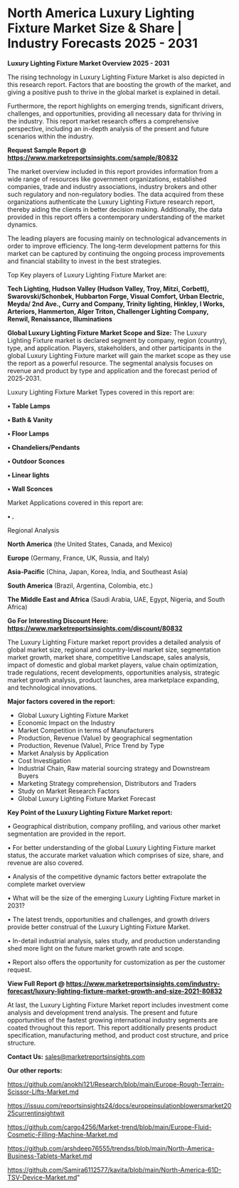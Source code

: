 # North America Luxury Lighting Fixture Market Size & Share | Industry Forecasts 2025 - 2031

<Strong> Luxury Lighting Fixture Market Overview 2025 - 2031</strong>

The rising technology in Luxury Lighting Fixture Market is also depicted in this research report. Factors that are boosting the growth of the market, and giving a positive push to thrive in the global market is explained in detail.

Furthermore, the report highlights on emerging trends, significant drivers, challenges, and opportunities, providing all necessary data for thriving in the industry. This report market research offers a comprehensive perspective, including an in-depth analysis of the present and future scenarios within the industry.

<strong>Request Sample Report @ <a href=https://www.marketreportsinsights.com/sample/80832>https://www.marketreportsinsights.com/sample/80832</a></strong>

The market overview included in this report provides information from a wide range of resources like government organizations, established companies, trade and industry associations, industry brokers and other such regulatory and non-regulatory bodies. The data acquired from these organizations authenticate the Luxury Lighting Fixture research report, thereby aiding the clients in better decision making. Additionally, the data provided in this report offers a contemporary understanding of the market dynamics.

The leading players are focusing mainly on technological advancements in order to improve efficiency. The long-term development patterns for this market can be captured by continuing the ongoing process improvements and financial stability to invest in the best strategies.

Top Key players of Luxury Lighting Fixture Market are:

<strong>Tech Lighting, Hudson Valley (Hudson Valley, Troy, Mitzi, Corbett), Swarovski/Schonbek, Hubbarton Forge, Visual Comfort, Urban Electric, Meyda/ 2nd Ave., Curry and Company, Trinity lighting, Hinkley, I Works, Arteriors, Hammerton, Alger Triton, Challenger Lighting Company, Renwil, Renaissance, Illuminations</strong>

<strong><b>Global Luxury Lighting Fixture Market Scope and Size:</b></strong>
The Luxury Lighting Fixture market is declared segment by company, region (country), type, and application. Players, stakeholders, and other participants in the global Luxury Lighting Fixture market will gain the market scope as they use the report as a powerful resource. The segmental analysis focuses on revenue and product by type and application and the forecast period of 2025-2031.

Luxury Lighting Fixture Market Types covered in this report are:

<strong>• Table Lamps

• Bath & Vanity

• Floor Lamps

• Chandeliers/Pendants

• Outdoor Sconces

• Linear lights

• Wall Sconces</strong>

Market Applications covered in this report are:

<strong>• .</strong> 

Regional Analysis

<strong>North America</strong> (the United States, Canada, and Mexico)

<strong>Europe</strong> (Germany, France, UK, Russia, and Italy)

<strong>Asia-Pacific</strong> (China, Japan, Korea, India, and Southeast Asia)

<strong>South America</strong> (Brazil, Argentina, Colombia, etc.)

<strong>The Middle East and Africa</strong> (Saudi Arabia, UAE, Egypt, Nigeria, and South Africa)

<strong>Go For Interesting Discount Here: <a href=https://www.marketreportsinsights.com/discount/80832>https://www.marketreportsinsights.com/discount/80832</a></strong>

The Luxury Lighting Fixture market report provides a detailed analysis of global market size, regional and country-level market size, segmentation market growth, market share, competitive Landscape, sales analysis, impact of domestic and global market players, value chain optimization, trade regulations, recent developments, opportunities analysis, strategic market growth analysis, product launches, area marketplace expanding, and technological innovations.

<strong><b>Major factors covered in the report:</b></strong>
<ul>
  <li>Global Luxury Lighting Fixture Market </li>
  <li>Economic Impact on the Industry</li>
  <li>Market Competition in terms of Manufacturers</li>
  <li>Production, Revenue (Value) by geographical segmentation</li>
  <li>Production, Revenue (Value), Price Trend by Type</li>
  <li>Market Analysis by Application</li>
  <li>Cost Investigation</li>
  <li>Industrial Chain, Raw material sourcing strategy and Downstream Buyers</li>
  <li>Marketing Strategy comprehension, Distributors and Traders</li>
  <li>Study on Market Research Factors</li>
  <li>Global Luxury Lighting Fixture Market Forecast</li>
</ul>

<strong><b>Key Point of the Luxury Lighting Fixture Market report:</b></strong>

• Geographical distribution, company profiling, and various other market segmentation are provided in the report.

• For better understanding of the global Luxury Lighting Fixture market status, the accurate market valuation which comprises of size, share, and revenue are also covered.

• Analysis of the competitive dynamic factors better extrapolate the complete market overview

• What will be the size of the emerging Luxury Lighting Fixture market in 2031?

• The latest trends, opportunities and challenges, and growth drivers provide better construal of the Luxury Lighting Fixture Market.

• In-detail industrial analysis, sales study, and production understanding shed more light on the future market growth rate and scope.

• Report also offers the opportunity for customization as per the customer request.

<strong><b>View Full Report @ <a href=https://www.marketreportsinsights.com/industry-forecast/luxury-lighting-fixture-market-growth-and-size-2021-80832>https://www.marketreportsinsights.com/industry-forecast/luxury-lighting-fixture-market-growth-and-size-2021-80832</a></b></strong>


At last, the Luxury Lighting Fixture Market report includes investment come analysis and development trend analysis. The present and future opportunities of the fastest growing international industry segments are coated throughout this report. This report additionally presents product specification, manufacturing method, and product cost structure, and price structure.

<strong>Contact Us:</strong>
sales@marketreportsinsights.com

<strong>Our other reports:</strong>

<a href=https://github.com/anokhi121/Research/blob/main/Europe-Rough-Terrain-Scissor-Lifts-Market.md>https://github.com/anokhi121/Research/blob/main/Europe-Rough-Terrain-Scissor-Lifts-Market.md</a>

<a href=https://issuu.com/reportsinsights24/docs/europeinsulationblowersmarket2025currentinsightwit>https://issuu.com/reportsinsights24/docs/europeinsulationblowersmarket2025currentinsightwit</a>

<a href=https://github.com/cargo4256/Market-trend/blob/main/Europe-Fluid-Cosmetic-Filling-Machine-Market.md>https://github.com/cargo4256/Market-trend/blob/main/Europe-Fluid-Cosmetic-Filling-Machine-Market.md</a>

<a href=https://github.com/arshdeep76555/trendss/blob/main/North-America-Business-Tablets-Market.md>https://github.com/arshdeep76555/trendss/blob/main/North-America-Business-Tablets-Market.md</a>

<a href=https://github.com/Samira6112577/kavita/blob/main/North-America-61D-TSV-Device-Market.md>https://github.com/Samira6112577/kavita/blob/main/North-America-61D-TSV-Device-Market.md</a>"
